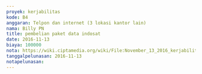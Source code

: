 ```yaml
---
proyek: kerjabilitas
kode: B4
anggaran: Telpon dan internet (3 lokasi kantor lain)
nama: Billy PN
title: pembelian paket data indosat
date: 2016-11-13
biaya: 100000
nota: https://wiki.ciptamedia.org/wiki/File:November_13_2016_kerjabilitas_B4_pulsa_internet_billy.jpg
tanggalpelunasan: 2016-11-13
notapelunasan:
---
```

